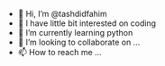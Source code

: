 - 👋 Hi, I’m @tashdidfahim
- 👀 I have little bit interested on coding
- 🌱 I’m currently learning python
- 💞️ I’m looking to collaborate on ...
- 📫 How to reach me ...

<!---
tashdidfahim/tashdidfahim is a ✨ special ✨ repository because its `README.md` (this file) appears on your GitHub profile.
You can click the Preview link to take a look at your changes.
--->
